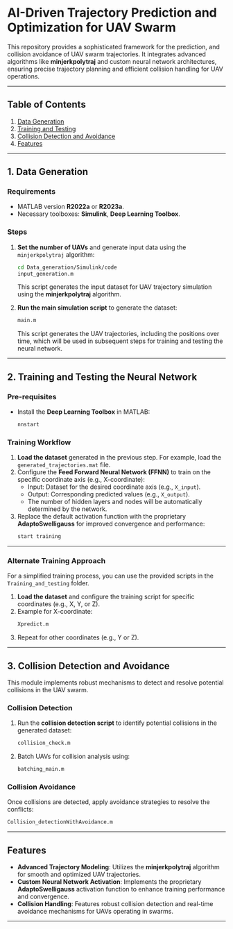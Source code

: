 
# **AI-Driven Trajectory Prediction and Optimization for UAV Swarm**

This repository provides a sophisticated framework for the prediction, and collision avoidance of UAV swarm trajectories. It integrates advanced algorithms like **minjerkpolytraj** and custom neural network architectures, ensuring precise trajectory planning and efficient collision handling for UAV operations.

---

## **Table of Contents**
1. [Data Generation](#1-data-generation)
2. [Training and Testing](#2-training-and-testing-the-neural-network)
3. [Collision Detection and Avoidance](#3-collision-detection-and-avoidance)
4. [Features](#features)

---

## **1. Data Generation**

### **Requirements**
- MATLAB version **R2022a** or **R2023a**.
- Necessary toolboxes: **Simulink**, **Deep Learning Toolbox**.

### **Steps**
1. **Set the number of UAVs** and generate input data using the `minjerkpolytraj` algorithm:
   ```bash
   cd Data_generation/Simulink/code
   input_generation.m
   ```
   This script generates the input dataset for UAV trajectory simulation using the **minjerkpolytraj** algorithm.

2. **Run the main simulation script** to generate the dataset:
   ```bash
   main.m
   ```
   This script generates the UAV trajectories, including the positions over time, which will be used in subsequent steps for training and testing the neural network.

---

## **2. Training and Testing the Neural Network**

### **Pre-requisites**
- Install the **Deep Learning Toolbox** in MATLAB:
   ```bash
   nnstart
   ```

### **Training Workflow**
1. **Load the dataset** generated in the previous step. For example, load the `generated_trajectories.mat` file.
2. Configure the **Feed Forward Neural Network (FFNN)** to train on the specific coordinate axis (e.g., X-coordinate):
   - Input: Dataset for the desired coordinate axis (e.g., `X_input`).
   - Output: Corresponding predicted values (e.g., `X_output`).
   - The number of hidden layers and nodes will be automatically determined by the network.
3. Replace the default activation function with the proprietary **AdaptoSwelligauss** for improved convergence and performance:
   ```bash
   start training
   ```

---

### **Alternate Training Approach**
For a simplified training process, you can use the provided scripts in the `Training_and_testing` folder.

1. **Load the dataset** and configure the training script for specific coordinates (e.g., X, Y, or Z).
2. Example for X-coordinate:
   ```bash
   Xpredict.m
   ```
3. Repeat for other coordinates (e.g., Y or Z).

---

## **3. Collision Detection and Avoidance**

This module implements robust mechanisms to detect and resolve potential collisions in the UAV swarm.

### **Collision Detection**
1. Run the **collision detection script** to identify potential collisions in the generated dataset:
   ```bash
   collision_check.m
   ```
2. Batch UAVs for collision analysis using:
   ```bash
   batching_main.m
   ```

### **Collision Avoidance**
Once collisions are detected, apply avoidance strategies to resolve the conflicts:
```bash
Collision_detectionWithAvoidance.m
```

---

## **Features**
- **Advanced Trajectory Modeling**: Utilizes the **minjerkpolytraj** algorithm for smooth and optimized UAV trajectories.
- **Custom Neural Network Activation**: Implements the proprietary **AdaptoSwelligauss** activation function to enhance training performance and convergence.
- **Collision Handling**: Features robust collision detection and real-time avoidance mechanisms for UAVs operating in swarms.


---

